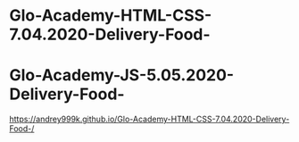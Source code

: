 # Glo-Academy-HTML-CSS-7.04.2020-Delivery-Food-
# Glo-Academy-JS-5.05.2020-Delivery-Food-
<https://andrey999k.github.io/Glo-Academy-HTML-CSS-7.04.2020-Delivery-Food-/>
